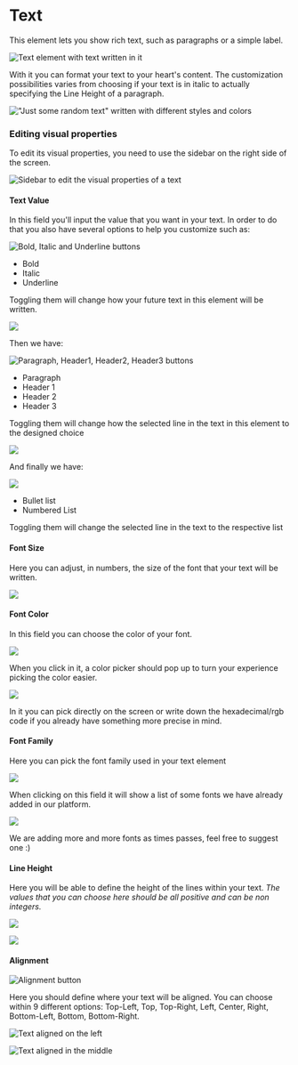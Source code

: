 # Text

This element lets you show rich text, such as paragraphs or a simple label.

![Text element with text written in it](../../../.gitbook/assets/screen-shot-2021-08-19-at-12.55.37.png)

With it you can format your text to your heart's content. The customization possibilities varies from choosing if your text is in italic to actually specifying the Line Height of a paragraph.

![&quot;Just some random text&quot; written with different styles and colors](../../../.gitbook/assets/screen-shot-2021-08-19-at-13.22.10.png)

### Editing visual properties

To edit its visual properties, you need to use the sidebar on the right side of the screen.

![Sidebar to edit the visual properties of a text](../../../.gitbook/assets/screen-shot-2021-08-19-at-13.34.38.png)

#### Text Value

In this field you'll input the value that you want in your text. In order to do that you also have several options to help you customize such as:

![Bold, Italic and Underline buttons](../../../.gitbook/assets/screen-shot-2021-08-19-at-14.57.18.png)

* Bold
* Italic
* Underline

Toggling them will change how your future text in this element will be written.

![](../../../.gitbook/assets/screen-shot-2021-08-19-at-15.11.55.png)

Then we have:

![Paragraph, Header1, Header2, Header3 buttons](../../../.gitbook/assets/screen-shot-2021-08-19-at-15.01.42.png)

* Paragraph
* Header 1
* Header 2
* Header 3

Toggling them will change how the selected line in the text in this element to the designed choice

![](../../../.gitbook/assets/screen-shot-2021-08-19-at-15.50.05.png)

And finally we have:

![](../../../.gitbook/assets/screen-shot-2021-08-19-at-15.53.10.png)

* Bullet list
* Numbered List

Toggling them will change the selected line in the text to the respective list

#### Font Size

Here you can adjust, in numbers, the size of the font that your text will be written. 

![](../../../.gitbook/assets/screen-shot-2021-08-19-at-17.50.59.png)

#### Font Color

In this field you can choose the color of your font.

![](../../../.gitbook/assets/screen-shot-2021-08-19-at-17.55.30.png)

When you click in it, a color picker should pop up to turn your experience picking the color easier.

![](../../../.gitbook/assets/screen-shot-2021-08-19-at-17.57.57.png)

In it you can pick directly on the screen or write down the hexadecimal/rgb code if you already have something more precise in mind.

#### Font Family

Here you can pick the font family used in your text element

![](../../../.gitbook/assets/screen-shot-2021-08-19-at-17.59.36.png)

When clicking on this field it will show a list of some fonts we have already added in our platform.

![](../../../.gitbook/assets/screen-shot-2021-08-19-at-18.06.48.png)

We are adding more and more fonts as times passes, feel free to suggest one :\)

#### Line Height

Here you will be able to define the height of the lines within your text. _The values that you can choose here should be all positive and can be non integers._

![](../../../.gitbook/assets/screen-shot-2021-08-19-at-18.17.30.png)

![](../../../.gitbook/assets/screen-shot-2021-08-19-at-18.17.19.png)

#### Alignment

![Alignment button](../../../.gitbook/assets/screen-shot-2021-08-19-at-18.30.45.png)

Here you should define where your text will be aligned. You can choose within 9 different options: Top-Left, Top, Top-Right, Left, Center, Right, Bottom-Left, Bottom, Bottom-Right.

![Text aligned on the left](../../../.gitbook/assets/screen-shot-2021-08-19-at-18.31.03.png)

![Text aligned in the middle](../../../.gitbook/assets/screen-shot-2021-08-19-at-18.31.20.png)

